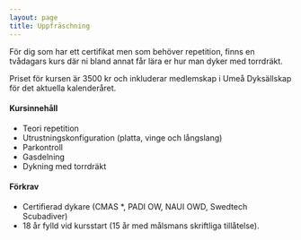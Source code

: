 ```yaml
---
layout: page
title: Uppfräschning
---
```


För dig som har ett certifikat men som behöver repetition, finns en tvådagars kurs där ni bland annat får lära er hur man dyker med torrdräkt.

Priset för kursen är 3500 kr och inkluderar medlemskap i Umeå Dyksällskap för det aktuella kalenderåret.

#### Kursinnehåll

* Teori repetition
* Utrustningskonfiguration (platta, vinge och långslang)
* Parkontroll
* Gasdelning
* Dykning med torrdräkt

#### Förkrav

* Certifierad dykare (CMAS *, PADI OW, NAUI OWD, Swedtech Scubadiver)
* 18 år fylld vid kursstart (15 år med målsmans skriftliga tillåtelse).
